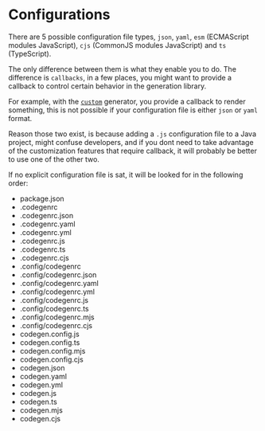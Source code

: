 # Configurations

There are 5 possible configuration file types, `json`, `yaml`, `esm` (ECMAScript modules JavaScript), `cjs` (CommonJS modules JavaScript) and `ts` (TypeScript).

The only difference between them is what they enable you to do. The difference is `callbacks`, in a few places, you might want to provide a callback to control certain behavior in the generation library.

For example, with the [`custom`](./generators/custom.md) generator, you provide a callback to render something, this is not possible if your configuration file is either `json` or `yaml` format.

Reason those two exist, is because adding a `.js` configuration file to a Java project, might confuse developers, and if you dont need to take advantage of the customization features that require callback, it will probably be better to use one of the other two.

If no explicit configuration file is sat, it will be looked for in the following order:
- package.json
- .codegenrc
- .codegenrc.json
- .codegenrc.yaml
- .codegenrc.yml
- .codegenrc.js
- .codegenrc.ts
- .codegenrc.cjs
- .config/codegenrc
- .config/codegenrc.json
- .config/codegenrc.yaml
- .config/codegenrc.yml
- .config/codegenrc.js
- .config/codegenrc.ts
- .config/codegenrc.mjs
- .config/codegenrc.cjs
- codegen.config.js
- codegen.config.ts
- codegen.config.mjs
- codegen.config.cjs
- codegen.json
- codegen.yaml
- codegen.yml
- codegen.js
- codegen.ts
- codegen.mjs
- codegen.cjs
